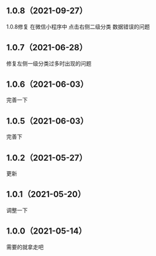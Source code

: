 ## 1.0.8（2021-09-27）
1.0.8修复 在微信小程序中 点击右侧二级分类 数据错误的问题
## 1.0.7（2021-06-28）
修复左侧一级分类过多时出现的问题
## 1.0.6（2021-06-03）
完善一下
## 1.0.5（2021-06-03）
完善下
## 1.0.2（2021-05-27）
更新
## 1.0.1（2021-05-20）
调整一下
## 1.0.0（2021-05-14）
需要的就拿走吧
